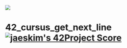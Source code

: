 
<div>
<img style="display:block;align:center" src= "https://game.42sp.org.br/static/assets/achievements/get_next_linem.png" />
</div>

# 42_cursus_get_next_line [![jaeskim's 42Project Score](https://badge42.herokuapp.com/api/project/idavoli-/get_next_line)](https://github.com/JaeSeoKim/badge42)
